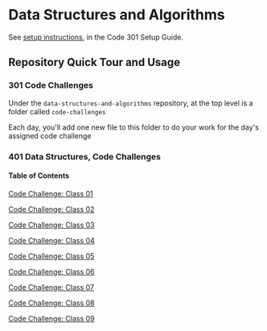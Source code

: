 # Data Structures and Algorithms

See [setup instructions](https://codefellows.github.io/setup-guide/code-301/3-code-challenges), in the Code 301 Setup Guide.

## Repository Quick Tour and Usage

### 301 Code Challenges

Under the `data-structures-and-algorithms` repository, at the top level is a folder called `code-challenges`

Each day, you'll add one new file to this folder to do your work for the day's assigned code challenge

### 401 Data Structures, Code Challenges

#### Table of Contents

[Code Challenge: Class 01](/python/code_challenges/array_reverse/README.md)

[Code Challenge: Class 02](/python/code_challenges/array-shift/README.md)

[Code Challenge: Class 03](/python/code_challenges/array-binary-search/README.md)

[Code Challenge: Class 04](/python/linked_list/README.md)

[Code Challenge: Class 05](/python/linked_list/README.md)

[Code Challenge: Class 06](/python/linked_list/README.md)

[Code Challenge: Class 07](/python/stacks_queues/README.md)

[Code Challenge: Class 08](/python/stacks_queues/README.md)

[Code Challenge: Class 09](/python/stacks_queues/README.md)
